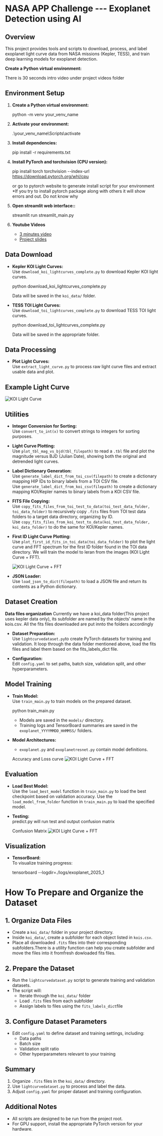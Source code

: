 
# NASA APP Challenge --- Exoplanet Detection using AI

## Overview

This project provides tools and scripts to download, process, and label exoplanet light curve data from NASA missions (Kepler, TESS), and train deep learning models for exoplanet detection.

**Create a Python virtual environment:**

There is 30 seconds intro video under project videos folder

## Environment Setup

1. **Create a Python virtual environment:**

	 python -m venv your_venv_name

2. **Activate your environment:**
	
	 .\your_venv_name\Scripts\activate

3. **Install dependencies:**

	 pip install -r requirements.txt
	
4. **Install PyTorch and torchvision (CPU version):**
	
	 pip install torch torchvision --index-url https://download.pytorch.org/whl/cpu
	 
	 or go to pytorch website to generate install script for your environment
	*If you try to install pytorch package along with others it will show errors and out. Do not know why
5. **Open streamlit web interface::**

	streamlit run streamlit_main.py

6. **Youtube Videos**

	- [3 minutes video](https://youtu.be/WgQTELl5twk)
    - [Project slides](https://docs.google.com/presentation/d/1hoedTVI_Qlg0LHJ1xulHuD5MM0xqBaBPeZylafWWx8k/edit?usp=sharing)


## Data Download

- **Kepler KOI Light Curves:**  
	Use `download_koi_lightcurves_complete.py` to download Kepler KOI light curves.  
	
	python download_koi_lightcurves_complete.py
	
	Data will be saved in the `koi_data/` folder.

- **TESS TOI Light Curves:**  
	Use `download_toi_lightcurves_complete.py` to download TESS TOI light curves.  
	
	python download_toi_lightcurves_complete.py
	
	Data will be saved in the appropriate folder.


## Data Processing

- **Plot Light Curves:**  
	Use `extract_light_curve.py` to process raw light curve files and extract usable data and plot.
## Example Light Curve

![KOI Light Curve](images/curve.png)

## Utilities

- **Integer Conversion for Sorting:**  
    Use `convert_to_int(x)` to convert strings to integers for sorting purposes.

- **Light Curve Plotting:**  
    Use `plot_tbl_mag_vs_bjd(tbl_filepath)` to read a `.tbl` file and plot the magnitude versus BJD (Julian Date), showing both the original and detrended light curves.

- **Label Dictionary Generation:**  
    Use `generate_label_dict_from_toi_csv(filepath)` to create a dictionary mapping HIP IDs to binary labels from a TOI CSV file.  
    Use `generate_label_dict_from_koi_csv(filepath)` to create a dictionary mapping KOI/Kepler names to binary labels from a KOI CSV file.

- **FITS File Copying:**  
    Use `copy_fits_files_from_toi_test_to_data(toi_test_data_folder, toi_data_folder)` to recursively copy `.fits` files from TOI test data folders to a target data directory, organizing by ID.  
    Use `copy_fits_files_from_koi_test_to_data(koi_test_data_folder, koi_data_folder)` to do the same for KOI/Kepler names.

- **First ID Light Curve Plotting:**  
    Use `plot_first_id_fits_in_toi_data(toi_data_folder)` to plot the light curve and FFT spectrum for the first ID folder found in the TOI data directory. We will train the model to leran from the images (KOI Light Curve + FFT).

	![KOI Light Curve + FFT](images/mixed.png)

- **JSON Loader:**  
    Use `load_json_to_dict(filepath)` to load a JSON file and return its contents as a Python dictionary.

## Dataset Creation

  **Data files organization**
	Currently we have a koi_data folder(This project uses kepler data only), its subfolder are named by the objects' name in the kois.csv. All the fits files downloaded are put innto the folders accordingly

- **Dataset Preparation:**  
	Use `lightcurvedataset.py`to create PyTorch datasets for training and validation. It loop through the data folder mentioned above, load the fits files and label them based on the fits_labels_dict file.

- **Configuration:**  
	Edit `config.yaml` to set paths, batch size, validation split, and other hyperparameters.

## Model Training

- **Train Model:**  
	Use `train_main.py` to train models on the prepared dataset.
	
	python train_main.py
	
	- Models are saved in the `models/` directory.
	- Training logs and TensorBoard summaries are saved in the `exoplanet_YYYYMMDD_HHMMSS/` folders.

- **Model Architectures:**  
	- `exoplanet.py` and `exoplanetresnet.py` contain model definitions.

	Accuracy and Loss curve
	![KOI Light Curve + FFT](images/trcurve.png)

## Evaluation

- **Load Best Model:**  
	Use the `load_best_model` function in `train_main.py` to load the best checkpoint based on validation accuracy.
	Use the `load_model_from_folder` function in `train_main.py` to load the specified model.
- **Testing:**  
	predict.py will run test and output confusion matrix

	Confusion Matrix
	![KOI Light Curve + FFT](images/cm.png)

## Visualization

- **TensorBoard:**  
	To visualize training progress:
	
	tensorboard --logdir=./logs/exoplanet_2025_1
	
# How To Prepare and Organize the Dataset

## 1. Organize Data Files
- Create a `koi_data/` folder in your project directory.  
- Inside `koi_data/`, create a subfolder for each object listed in `kois.csv`.  
- Place all downloaded `.fits` files into their corresponding subfolders.There is a utility function can help you create subfolder and move the files into it fromfresh dowloaded fits files.

## 2. Prepare the Dataset
- Run the `lightcurvedataset.py` script to generate training and validation datasets.  
- The script will:
  - Iterate through the `koi_data/` folder  
  - Load `.fits` files from each subfolder  
  - Assign labels to files using the `fits_labels_dict`file 

## 3. Configure Dataset Parameters
- Edit `config.yaml` to define dataset and training settings, including:  
  - Data paths  
  - Batch size  
  - Validation split ratio  
  - Other hyperparameters relevant to your training  

## Summary
1. Organize `.fits` files in the `koi_data/` directory.  
2. Use `lightcurvedataset.py` to process and label the data.  
3. Adjust `config.yaml` for proper dataset and training configuration.  




## Additional Notes

- All scripts are designed to be run from the project root.
- For GPU support, install the appropriate PyTorch version for your hardware.
